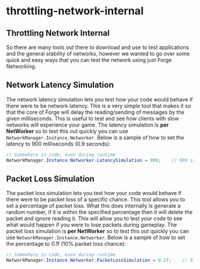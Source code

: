 # throttling-network-internal

## Throttling Network Internal

So there are many tools out there to download and use to test applications and the general stability of networks, however we wanted to go over some quick and easy ways that you can test the network using just Forge Networking.

## Network Latency Simulation

The network latency simulation lets you test how your code would behave if there were to be network latency. This is a very simple tool that makes it so that the core of Forge will delay the reading/sending of messages by the given milliseconds. This is useful to test and see how clients with slow networks will experience your game. The latency simulation is **per NetWorker** so to test this out quickly you can use `NetworkManager.Instance.Networker`. Below is a sample of how to set the latency to 900 milliseconds \(0.9 seconds\):

```csharp
// Somewhere in code, even during runtime
NetworkManager.Instance.Networker.LatencySimulation = 900;    // 900 is the time in milliseconds
```

## Packet Loss Simulation

The packet loss simulation lets you test how your code would behave if there were to be packet loss of a specific chance. This tool allows you to set a percentage of packet loss. What this does internally is generate a random number, if it is within the specified percentage then it will delete the packet and ignore reading it. This will allow you to test your code to see what would happen if you were to lose packets during gameplay. The packet loss simulation is **per NetWorker** so to test this out quickly you can use `NetworkManager.Instance.Networker`. Below is a sample of how to set the percentage to 0.1f \(10% packet loss chance\):

```csharp
// Somewhere in code, even during runtime
NetworkManager.Instance.Networker.PacketLossSimulation = 0.1f;    // 0.1f is the percentage chance of packet loss (10% in this case)
```


